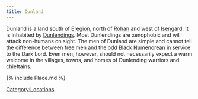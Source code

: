 ```yaml
---
title: Dunland
---
```


Dunland is a land south of [Eregion](Eregion "wikilink"), north of
[Rohan](Rohan "wikilink") and west of [Isengard](Isengard "wikilink").
It is inhabited by [Dunlendings](Dunlendings "wikilink"). Most
Dunlendings are xenophobic and will attack non-humans on sight. The men
of Dunland are simple and cannot tell the difference between free men
and the odd [Black Numenorean](Black_Numenorean "wikilink") in service
to the Dark Lord. Even men, however, should not necessarily expect a
warm welcome in the villages, towns, and homes of Dunlending warriors
and chieftains.

{% include Place.md %}

[Category:Locations](Category:Locations "wikilink")